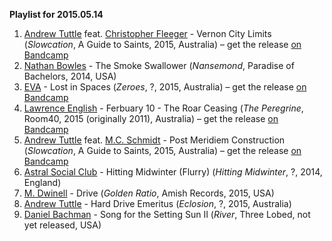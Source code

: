 **Playlist for 2015.05.14**

1. [Andrew Tuttle](http://musicbrainz.org/artist/af492ad4-778e-4721-a2fe-d3fcfe69620e) feat. [Christopher Fleeger](http://musicbrainz.org/artist/76e36f98-0bc9-4583-8aa1-9d462792ef92) - Vernon City Limits (_Slowcation_, A Guide to Saints, 2015, Australia) – get the release [on Bandcamp](https://andrewtuttle.bandcamp.com/album/slowcation)
1. [Nathan Bowles](http://musicbrainz.org/artist/3ddab71a-3ccc-41b2-a287-e3149a453ad5) - The Smoke Swallower (_Nansemond_, Paradise of Bachelors, 2014, USA)
1. [EVA](http://musicbrainz.org/artist/238c52d9-bdaf-440b-8c62-f9fb2211de6d) - Lost in Spaces (_Zeroes_, ?, 2015, Australia) – get the release [on Bandcamp](https://extravehicularactivity.bandcamp.com)
1. [Lawrence English](http://musicbrainz.org/artist/eadd64ca-a4f8-4c0c-8405-fa46a7be2380) - Ferbuary 10 - The Roar Ceasing (_The Peregrine_, Room40, 2015 (originally 2011), Australia) – get the release [on Bandcamp](https://lawrenceenglish.bandcamp.com/album/the-peregrine)
1. [Andrew Tuttle](http://musicbrainz.org/artist/af492ad4-778e-4721-a2fe-d3fcfe69620e) feat. [M.C. Schmidt](http://musicbrainz.org/artist/866dd688-b998-48c4-8202-49c56302ee8f) - Post Meridiem Construction (_Slowcation_, A Guide to Saints, 2015, Australia) – get the release [on Bandcamp](https://andrewtuttle.bandcamp.com/album/slowcation)
1. [Astral Social Club](http://musicbrainz.org/artist/c7655830-ba22-4ba2-9e0b-8aeac236dfba) - Hitting Midwinter (Flurry) (_Hitting Midwinter_, ?, 2014, England)
1. [M. Dwinell](http://musicbrainz.org/artist/c4ab318c-ab89-4989-aa2d-da37ca658df9) - Drive (_Golden Ratio_, Amish Records, 2015, USA)
1. [Andrew Tuttle](http://musicbrainz.org/artist/af492ad4-778e-4721-a2fe-d3fcfe69620e) - Hard Drive Emeritus (_Eclosion_, ?, 2015, Australia)
1. [Daniel Bachman](http://musicbrainz.org/artist/5a3643f5-8572-4549-95cc-5b137981d09e) - Song for the Setting Sun II (_River_, Three Lobed, not yet released, USA)
